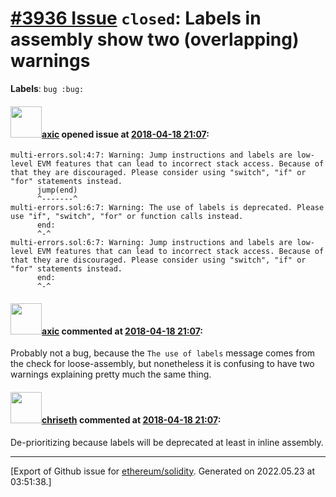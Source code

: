 # [\#3936 Issue](https://github.com/ethereum/solidity/issues/3936) `closed`: Labels in assembly show two (overlapping) warnings
**Labels**: `bug :bug:`


#### <img src="https://avatars.githubusercontent.com/u/20340?v=4" width="50">[axic](https://github.com/axic) opened issue at [2018-04-18 21:07](https://github.com/ethereum/solidity/issues/3936):

```
multi-errors.sol:4:7: Warning: Jump instructions and labels are low-level EVM features that can lead to incorrect stack access. Because of that they are discouraged. Please consider using "switch", "if" or "for" statements instead.
      jump(end)
      ^-------^
multi-errors.sol:6:7: Warning: The use of labels is deprecated. Please use "if", "switch", "for" or function calls instead.
      end:
      ^-^
multi-errors.sol:6:7: Warning: Jump instructions and labels are low-level EVM features that can lead to incorrect stack access. Because of that they are discouraged. Please consider using "switch", "if" or "for" statements instead.
      end:
      ^-^
```

#### <img src="https://avatars.githubusercontent.com/u/20340?v=4" width="50">[axic](https://github.com/axic) commented at [2018-04-18 21:07](https://github.com/ethereum/solidity/issues/3936#issuecomment-382535318):

Probably not a bug, because the `The use of labels` message comes from the check for loose-assembly, but nonetheless it is confusing to have two warnings explaining pretty much the same thing.

#### <img src="https://avatars.githubusercontent.com/u/9073706?v=4" width="50">[chriseth](https://github.com/chriseth) commented at [2018-04-18 21:07](https://github.com/ethereum/solidity/issues/3936#issuecomment-388773920):

De-prioritizing because labels will be deprecated at least in inline assembly.


-------------------------------------------------------------------------------



[Export of Github issue for [ethereum/solidity](https://github.com/ethereum/solidity). Generated on 2022.05.23 at 03:51:38.]
